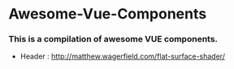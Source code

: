 # Awesome-Vue-Components

### This is a compilation of awesome VUE components.

- Header : http://matthew.wagerfield.com/flat-surface-shader/
